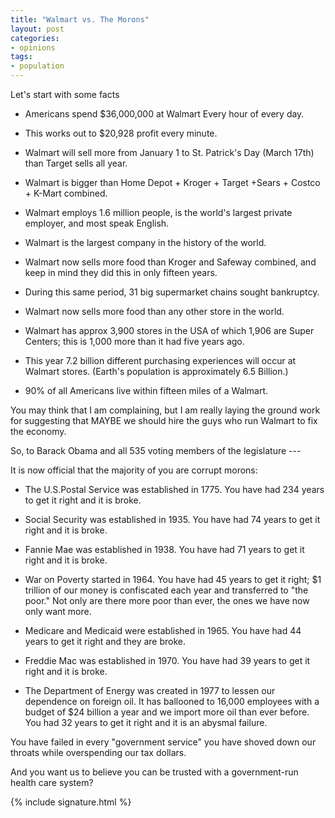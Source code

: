 ```yaml
---
title: "Walmart vs. The Morons"
layout: post
categories:
- opinions
tags:
- population
---
```


Let's start with some facts

- Americans spend $36,000,000 at Walmart Every hour of every day.

- This works out to $20,928 profit every minute.

- Walmart will sell more from January 1 to St. Patrick's Day (March 17th) than Target sells all year.

- Walmart is bigger than Home Depot + Kroger + Target +Sears + Costco + K-Mart combined.

- Walmart employs 1.6 million people, is the world's largest private employer, and most speak English.

- Walmart is the largest company in the history of the world.

- Walmart now sells more food than Kroger and Safeway combined, and keep in mind they did this in only fifteen years.

- During this same period, 31 big supermarket chains sought bankruptcy.

- Walmart now sells more food than any other store in the world.

- Walmart has approx 3,900 stores in the USA of which 1,906 are Super Centers; this is 1,000 more than it had five years ago.

- This year 7.2 billion different purchasing experiences will occur at Walmart stores. (Earth's population is approximately 6.5 Billion.)

- 90% of all Americans live within fifteen miles of a Walmart.

You may think that I am complaining, but I am really laying the ground work for suggesting that MAYBE we should hire the guys who run Walmart to fix the economy.

So, to Barack Obama and all 535 voting members of the legislature ---

It is now official that the majority of you are corrupt morons:

- The U.S.Postal Service was established in 1775. You have had 234 years to get it right and it is broke.

- Social Security was established in 1935. You have had 74 years to get it right and it is broke.

- Fannie Mae was established in 1938. You have had 71 years to get it right and it is broke.

- War on Poverty started in 1964. You have had 45 years to get it right; $1 trillion of our money is confiscated each year and transferred to "the poor." Not only are there more poor than ever, the ones we have now only want more.

- Medicare and Medicaid were established in 1965. You have had 44 years to get it right and they are broke.

- Freddie Mac was established in 1970. You have had 39 years to get it right and it is broke.

- The Department of Energy was created in 1977 to lessen our dependence on foreign oil. It has ballooned to 16,000 employees with a budget of $24 billion a year and we import more oil than ever before. You had 32 years to get it right and it is an abysmal failure.

You have failed in every "government service" you have shoved down our throats while overspending our tax dollars.

And you want us to believe you can be trusted with a government-run health care system?

{% include signature.html %}
